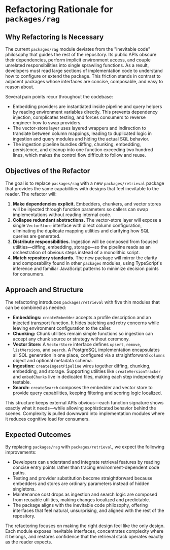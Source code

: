 # Refactoring Rationale for `packages/rag`

## Why Refactoring Is Necessary
The current `packages/rag` module deviates from the "inevitable code" philosophy that guides the rest of the repository. Its public APIs obscure their dependencies, perform implicit environment access, and couple unrelated responsibilities into single sprawling functions. As a result, developers must read large sections of implementation code to understand how to configure or extend the package. This friction stands in contrast to adjacent packages whose interfaces are concise, composable, and easy to reason about.

Several pain points recur throughout the codebase:

- Embedding providers are instantiated inside pipeline and query helpers by reading environment variables directly. This prevents dependency injection, complicates testing, and forces consumers to reverse engineer how to swap providers.
- The vector-store layer uses layered wrappers and indirection to translate between column mappings, leading to duplicated logic in ingestion and query modules and hiding the actual SQL behavior.
- The ingestion pipeline bundles diffing, chunking, embedding, persistence, and cleanup into one function exceeding two hundred lines, which makes the control flow difficult to follow and reuse.

## Objectives of the Refactor
The goal is to replace `packages/rag` with a new `packages/retrieval` package that provides the same capabilities with designs that feel inevitable to the reader. The refactor will:

1. **Make dependencies explicit.** Embedders, chunkers, and vector stores will be injected through function parameters so callers can swap implementations without reading internal code.
2. **Collapse redundant abstractions.** The vector-store layer will expose a single `VectorStore` interface with direct column configuration, eliminating the duplicate mapping utilities and clarifying how SQL queries are generated.
3. **Distribute responsibilities.** Ingestion will be composed from focused utilities—diffing, embedding, storage—so the pipeline reads as an orchestration of obvious steps instead of a monolithic script.
4. **Match repository standards.** The new package will mirror the clarity and composability found in other `packages` modules, using TypeScript's inference and familiar JavaScript patterns to minimize decision points for consumers.

## Approach and Structure
The refactoring introduces `packages/retrieval` with five thin modules that can be combined as needed:

- **Embeddings:** `createEmbedder` accepts a profile description and an injected transport function. It hides batching and retry concerns while leaving environment configuration to the caller.
- **Chunking:** Chunk utilities remain simple functions so ingestion can accept any chunk source or strategy without ceremony.
- **Vector Store:** A `VectorStore` interface defines `upsert`, `remove`, `listVersions`, and `search`. A PostgreSQL implementation encapsulates all SQL generation in one place, configured via a straightforward `columns` object and optional metadata schema.
- **Ingestion:** `createIngestPipeline` wires together diffing, chunking, embedding, and storage. Supporting utilities like `createVersionTracker` and `embedChunks` live in dedicated files, making each step independently testable.
- **Search:** `createSearch` composes the embedder and vector store to provide query capabilities, keeping filtering and scoring logic localized.

This structure keeps external APIs obvious—each function signature shows exactly what it needs—while allowing sophisticated behavior behind the scenes. Complexity is pulled downward into implementation modules where it reduces cognitive load for consumers.

## Expected Outcomes
By replacing `packages/rag` with `packages/retrieval`, we expect the following improvements:

- Developers can understand and integrate retrieval features by reading concise entry points rather than tracing environment-dependent code paths.
- Testing and provider substitution become straightforward because embedders and stores are ordinary parameters instead of hidden singletons.
- Maintenance cost drops as ingestion and search logic are composed from reusable utilities, making changes localized and predictable.
- The package aligns with the inevitable code philosophy, offering interfaces that feel natural, unsurprising, and aligned with the rest of the repository.

The refactoring focuses on making the right design feel like the only design. Each module exposes inevitable interfaces, concentrates complexity where it belongs, and restores confidence that the retrieval stack operates exactly as the reader expects.
